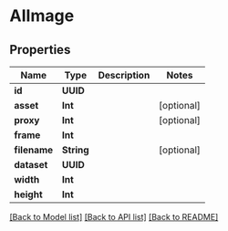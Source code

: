 # AIImage

## Properties

Name | Type | Description | Notes
------------ | ------------- | ------------- | -------------
**id** | **UUID** |  | 
**asset** | **Int** |  | [optional] 
**proxy** | **Int** |  | [optional] 
**frame** | **Int** |  | 
**filename** | **String** |  | [optional] 
**dataset** | **UUID** |  | 
**width** | **Int** |  | 
**height** | **Int** |  | 

[[Back to Model list]](../#documentation-for-models) [[Back to API list]](../#documentation-for-api-endpoints) [[Back to README]](../)


